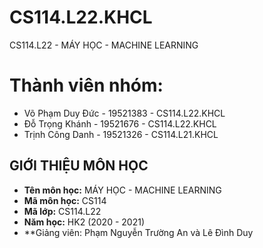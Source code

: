 # CS114.L22.KHCL
CS114.L22 - MÁY HỌC - MACHINE LEARNING
# Thành viên nhóm:
- Võ Phạm Duy Đức - 19521383 - CS114.L22.KHCL
- Đỗ Trọng Khánh - 19521676 - CS114.L22.KHCL
- Trịnh Công Danh - 19521326 - CS114.L21.KHCL
## GIỚI THIỆU MÔN HỌC
* **Tên môn học:** MÁY HỌC - MACHINE LEARNING
* **Mã môn học:** CS114
* **Mã lớp:** CS114.L22
* **Năm học:** HK2 (2020 - 2021)
* **Giảng viên: Phạm Nguyễn Trường An và Lê Đình Duy
